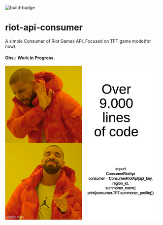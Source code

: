 ![build-badge](https://api.travis-ci.com/guilhermemaas/riot-api-consumer.svg?branch=master&status=passed)

# riot-api-consumer
A simple Consumer of Riot Games API. Focused on TFT game mode(for now).

#### Obs.: Work in Progress.

<img src="images/over9000.jpeg"
     alt="Exemple"
     style="float: left; margin-right: 10px;" />
<br/>
